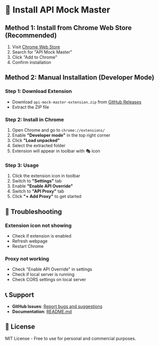 # 🚀 Install API Mock Master

## Method 1: Install from Chrome Web Store (Recommended)

1. Visit [Chrome Web Store](https://chrome.google.com/webstore) 
2. Search for "API Mock Master"
3. Click "Add to Chrome"
4. Confirm installation

## Method 2: Manual Installation (Developer Mode)

### Step 1: Download Extension
- Download `api-mock-master-extension.zip` from [GitHub Releases](https://github.com/your-username/api-mock-master/releases)
- Extract the ZIP file

### Step 2: Install in Chrome
1. Open Chrome and go to `chrome://extensions/`
2. Enable **"Developer mode"** in the top right corner
3. Click **"Load unpacked"**
4. Select the extracted folder
5. Extension will appear in toolbar with 🎭 icon

### Step 3: Usage
1. Click the extension icon in toolbar
2. Switch to **"Settings"** tab
3. Enable **"Enable API Override"**
4. Switch to **"API Proxy"** tab
5. Click **"+ Add Proxy"** to get started

## 🔧 Troubleshooting

### Extension icon not showing
- Check if extension is enabled
- Refresh webpage
- Restart Chrome

### Proxy not working
- Check "Enable API Override" in settings
- Check if local server is running
- Check CORS settings on local server

## 📞 Support

- **GitHub Issues**: [Report bugs and suggestions](https://github.com/your-username/api-mock-master/issues)
- **Documentation**: [README.md](README.md)

## 📄 License

MIT License - Free to use for personal and commercial purposes.
